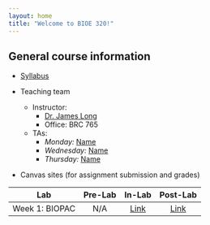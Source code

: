 ```yaml
---
layout: home
title: "Welcome to BIOE 320!"
---
```


## General course information
- [Syllabus](general_course_materials/syllabus.pdf)
- Teaching team
	- Instructor:
		- [Dr. James Long](mailto:james.long@rice.edu)
		- Office: BRC 765
	- TAs:
		- *Monday:* [Name](mailto:email@rice.edu)
		- *Wednesday:* [Name](mailto:email@rice.edu)
		- *Thursday:* [Name](mailto:email@rice.edu)
		
- Canvas sites (for assignment submission and grades)

| Lab | Pre-Lab | In-Lab | Post-Lab | 
| :---: | :---: | :---: | :---: |
| Week 1: BIOPAC | N/A | [Link](inlabs/week_1_BIOPAC.pdf) | [Link](postlabs/week_1_BIOPAC.pdf)